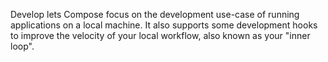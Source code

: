 Develop lets Compose focus on the development use-case of running applications on a local machine. It also supports some development hooks to improve the velocity of your local workflow, also known as your "inner loop". 
